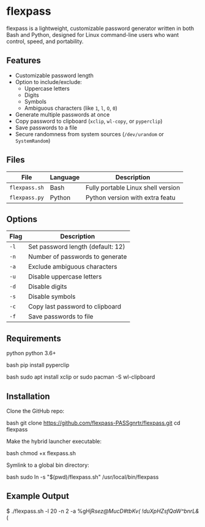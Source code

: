 
# flexpass


flexpass is a lightweight, customizable password generator written in both Bash and Python, designed for Linux command-line users who want control, speed, and portability.


## Features


- Customizable password length
- Option to include/exclude:
  - Uppercase letters
  - Digits
  - Symbols
  - Ambiguous characters (like `1`, `l`, `O`, `0`)
- Generate multiple passwords at once
- Copy password to clipboard (`xclip`, `wl-copy`, or `pyperclip`)
- Save passwords to a file
- Secure randomness from system sources (`/dev/urandom` or `SystemRandom`)


## Files

| File          | Language | Description                         |
|---------------|----------|-------------------------------------|
| `flexpass.sh` | Bash     | Fully portable Linux shell version  |
| `flexpass.py` | Python   | Python version with extra featu


## Options
| Flag | Description                       |
| ---- | --------------------------------- |
| `-l` | Set password length (default: 12) |
| `-n` | Number of passwords to generate   |
| `-a` | Exclude ambiguous characters      |
| `-u` | Disable uppercase letters         |
| `-d` | Disable digits                    |
| `-s` | Disable symbols                   |
| `-c` | Copy last password to clipboard   |
| `-f` | Save passwords to file            |


## Requirements

python
python 3.6+

bash 
pip install pyperclip

bash
sudo apt install xclip
or
sudo pacman -S wl-clipboard


## Installation

Clone the GitHub repo:

bash
git clone https://github.com/flexpass-PASSgnrtr/flexpass.git
cd flexpass

Make the hybrid launcher executable:

bash
chmod +x flexpass.sh

Symlink to a global bin directory:

bash
sudo ln -s "$(pwd)/flexpass.sh" /usr/local/bin/flexpass


## Example Output

$ ./flexpass.sh -l 20 -n 2 -a
%gHjR*sez@MucD#tbKv(
!duXpHZsfQaW^bnrL&*(


